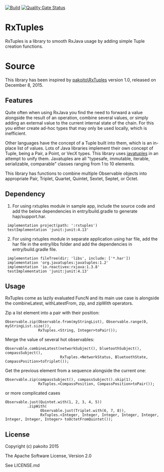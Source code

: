 [![Build](https://github.com/applibgroup/RxTuples/actions/workflows/main.yml/badge.svg)](https://github.com/applibgroup/RxTuples/actions/workflows/main.yml)
[![Quality Gate Status](https://sonarcloud.io/api/project_badges/measure?project=applibgroup_RxTuples&metric=alert_status)](https://sonarcloud.io/dashboard?id=applibgroup_RxTuples)
# RxTuples
RxTuples is a library to smooth RxJava usage by adding simple Tuple creation functions.

# Source
This library has been inspired by [pakoito\\RxTuples](https://github.com/pakoito/RxTuples) version 1.0, released on December 8, 2015.

## Features
Quite often when using RxJava you find the need to forward a value alongside the result of an operation, combine several values, or simply adding an external value to the current internal state of the chain. For this you either create ad-hoc types that may only be used locally, which is inefficient.

Other languages have the concept of a Tuple built into them, which is an in-place list of values. Lots of Java libraries implement their own concept of Tuple, being a Pair, a Point, or VecX types. This library uses [javatuples](http://www.javatuples.org/) in an attempt to unify them. Javatuples are all "typesafe, immutable, iterable, serializable, comparable" classes  ranging from 1 to 10 elements. 

This library has functions to combine multiple Observable objects into appropriate Pair, Triplet, Quartet, Quintet, Sextet, Septet, or Octet.

## Dependency

1. For using rxtuples module in sample app, include the source code and add the below dependencies in entry/build.gradle to generate hap/support.har.
```
 implementation project(path: ':rxtuples')
 testImplementation 'junit:junit:4.13'
```
2. For using rxtuples module in separate application using har file, add the har file in the entry/libs folder and add the dependencies in entry/build.gradle file.
```
 implementation fileTree(dir: 'libs', include: ['*.har'])
 implementation 'org.javatuples:javatuples:1.2'
 implementation 'io.reactivex:rxjava:1.3.8'
 testImplementation 'junit:junit:4.13'
```

## Usage
RxTuples come as lazily evaluated FuncN and its main use case is alongside the combineLatest, withLatestFrom, zip, and zipWith operators.

Zip a list element into a pair with their position:

    Observable.zip(Observable.from(myStringList), Observable.range(0, myStringList.size()), 
                   RxTuples.<String, Integer>toPair());

Merge the value of several hot observables:

    Observable.combineLatest(networkSubject(), bluetoothSubject(), compassSubject(), 
                             RxTuples.<NetworkStatus, BluetoothState, CompassPosition>toTriplet());

Get the previous element from a sequence alongside the current one:

    Observable.zip(compassSubject(), compassSubject().skip(1), 
                   RxTuples.<CompassPosition, CompassPosition>toPair());

or more complicated cases

    Observable.just(Quintet.with(1, 2, 3, 4, 5))
              .zipWith(
                    Observable.just(Triplet.with(6, 7, 8)),
                    RxTuples.<Integer, Integer, Integer, Integer, Integer, Integer, Integer, Integer> toOctetFromQuintet());


License
--------
Copyright (c) pakoito 2015

The Apache Software License, Version 2.0

See LICENSE.md
